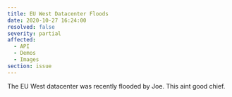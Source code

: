 ```yaml
---
title: EU West Datacenter Floods
date: 2020-10-27 16:24:00
resolved: false
severity: partial
affected:
  - API
  - Demos
  - Images
section: issue
---
```


The EU West datacenter was recently flooded by Joe. This aint good chief.
